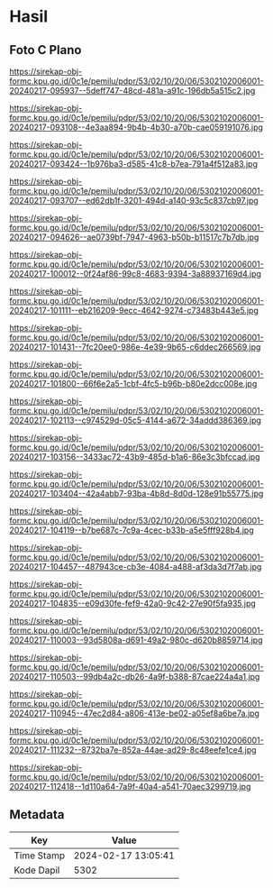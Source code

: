 # Hasil

## Foto C Plano

https://sirekap-obj-formc.kpu.go.id/0c1e/pemilu/pdpr/53/02/10/20/06/5302102006001-20240217-095937--5deff747-48cd-481a-a91c-196db5a515c2.jpg

https://sirekap-obj-formc.kpu.go.id/0c1e/pemilu/pdpr/53/02/10/20/06/5302102006001-20240217-093108--4e3aa894-9b4b-4b30-a70b-cae059191076.jpg

https://sirekap-obj-formc.kpu.go.id/0c1e/pemilu/pdpr/53/02/10/20/06/5302102006001-20240217-093424--1b976ba3-d585-41c8-b7ea-791a4f512a83.jpg

https://sirekap-obj-formc.kpu.go.id/0c1e/pemilu/pdpr/53/02/10/20/06/5302102006001-20240217-093707--ed62db1f-3201-494d-a140-93c5c837cb97.jpg

https://sirekap-obj-formc.kpu.go.id/0c1e/pemilu/pdpr/53/02/10/20/06/5302102006001-20240217-094626--ae0739bf-7947-4963-b50b-b11517c7b7db.jpg

https://sirekap-obj-formc.kpu.go.id/0c1e/pemilu/pdpr/53/02/10/20/06/5302102006001-20240217-100012--0f24af86-99c8-4683-9394-3a88937169d4.jpg

https://sirekap-obj-formc.kpu.go.id/0c1e/pemilu/pdpr/53/02/10/20/06/5302102006001-20240217-101111--eb216209-9ecc-4642-9274-c73483b443e5.jpg

https://sirekap-obj-formc.kpu.go.id/0c1e/pemilu/pdpr/53/02/10/20/06/5302102006001-20240217-101431--7fc20ee0-986e-4e39-9b65-c6ddec266569.jpg

https://sirekap-obj-formc.kpu.go.id/0c1e/pemilu/pdpr/53/02/10/20/06/5302102006001-20240217-101800--66f6e2a5-1cbf-4fc5-b96b-b80e2dcc008e.jpg

https://sirekap-obj-formc.kpu.go.id/0c1e/pemilu/pdpr/53/02/10/20/06/5302102006001-20240217-102113--c974529d-05c5-4144-a672-34addd386369.jpg

https://sirekap-obj-formc.kpu.go.id/0c1e/pemilu/pdpr/53/02/10/20/06/5302102006001-20240217-103156--3433ac72-43b9-485d-b1a6-86e3c3bfccad.jpg

https://sirekap-obj-formc.kpu.go.id/0c1e/pemilu/pdpr/53/02/10/20/06/5302102006001-20240217-103404--42a4abb7-93ba-4b8d-8d0d-128e91b55775.jpg

https://sirekap-obj-formc.kpu.go.id/0c1e/pemilu/pdpr/53/02/10/20/06/5302102006001-20240217-104119--b7be687c-7c9a-4cec-b33b-a5e5fff928b4.jpg

https://sirekap-obj-formc.kpu.go.id/0c1e/pemilu/pdpr/53/02/10/20/06/5302102006001-20240217-104457--487943ce-cb3e-4084-a488-af3da3d7f7ab.jpg

https://sirekap-obj-formc.kpu.go.id/0c1e/pemilu/pdpr/53/02/10/20/06/5302102006001-20240217-104835--e09d30fe-fef9-42a0-9c42-27e90f5fa935.jpg

https://sirekap-obj-formc.kpu.go.id/0c1e/pemilu/pdpr/53/02/10/20/06/5302102006001-20240217-110003--93d5808a-d691-49a2-980c-d620b8859714.jpg

https://sirekap-obj-formc.kpu.go.id/0c1e/pemilu/pdpr/53/02/10/20/06/5302102006001-20240217-110503--99db4a2c-db26-4a9f-b388-87cae224a4a1.jpg

https://sirekap-obj-formc.kpu.go.id/0c1e/pemilu/pdpr/53/02/10/20/06/5302102006001-20240217-110945--47ec2d84-a806-413e-be02-a05ef8a6be7a.jpg

https://sirekap-obj-formc.kpu.go.id/0c1e/pemilu/pdpr/53/02/10/20/06/5302102006001-20240217-111232--8732ba7e-852a-44ae-ad29-8c48eefe1ce4.jpg

https://sirekap-obj-formc.kpu.go.id/0c1e/pemilu/pdpr/53/02/10/20/06/5302102006001-20240217-112418--1d110a64-7a9f-40a4-a541-70aec3299719.jpg


## Metadata

| Key        | Value               |
| ---------- | ------------------- |
| Time Stamp | 2024-02-17 13:05:41 |
| Kode Dapil | 5302                |



